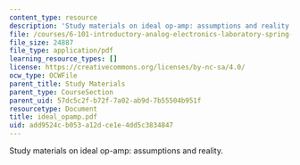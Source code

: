 ```yaml
---
content_type: resource
description: 'Study materials on ideal op-amp: assumptions and reality.'
file: /courses/6-101-introductory-analog-electronics-laboratory-spring-2007/add9524cb053a12dce1e4dd5c3834847_ideal_opamp.pdf
file_size: 24887
file_type: application/pdf
learning_resource_types: []
license: https://creativecommons.org/licenses/by-nc-sa/4.0/
ocw_type: OCWFile
parent_title: Study Materials
parent_type: CourseSection
parent_uid: 57dc5c2f-b72f-7a02-ab9d-7b55504b951f
resourcetype: Document
title: ideal_opamp.pdf
uid: add9524c-b053-a12d-ce1e-4dd5c3834847
---
```

Study materials on ideal op-amp: assumptions and reality.